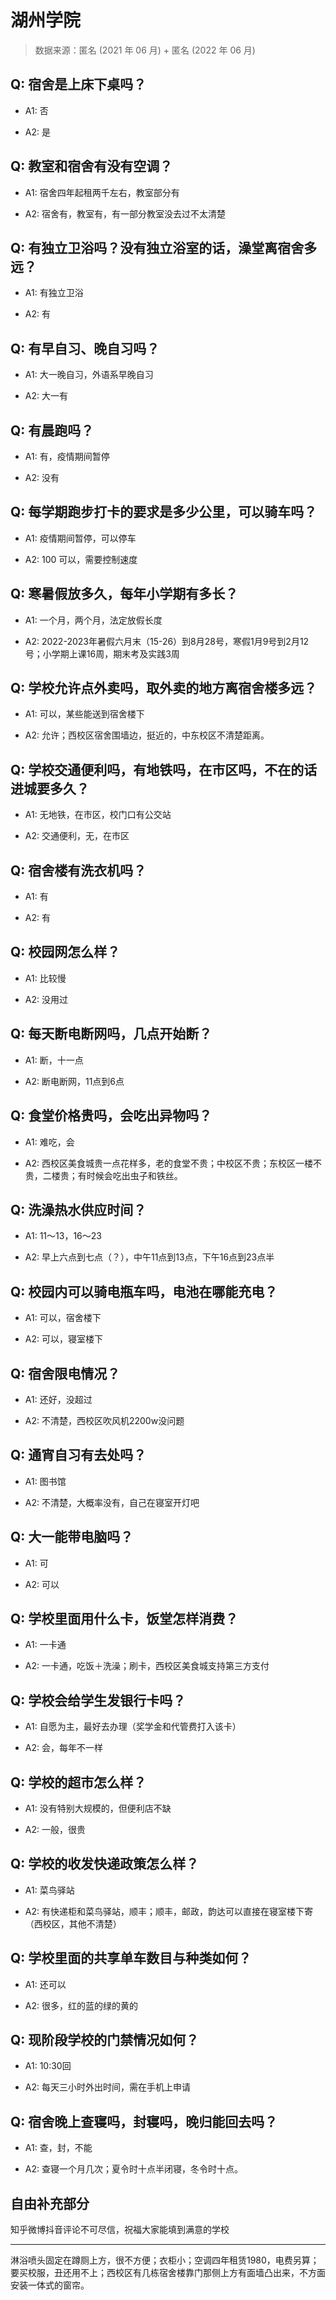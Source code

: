 # 湖州学院

> 数据来源：匿名 (2021 年 06 月) + 匿名 (2022 年 06 月)

## Q: 宿舍是上床下桌吗？

- A1: 否

- A2: 是

## Q: 教室和宿舍有没有空调？

- A1: 宿舍四年起租两千左右，教室部分有

- A2: 宿舍有，教室有，有一部分教室没去过不太清楚

## Q: 有独立卫浴吗？没有独立浴室的话，澡堂离宿舍多远？

- A1: 有独立卫浴

- A2: 有

## Q: 有早自习、晚自习吗？

- A1: 大一晚自习，外语系早晚自习

- A2: 大一有

## Q: 有晨跑吗？

- A1: 有，疫情期间暂停

- A2: 没有

## Q: 每学期跑步打卡的要求是多少公里，可以骑车吗？

- A1: 疫情期间暂停，可以停车

- A2: 100 可以，需要控制速度

## Q: 寒暑假放多久，每年小学期有多长？

- A1: 一个月，两个月，法定放假长度

- A2: 2022-2023年暑假六月末（15-26）到8月28号，寒假1月9号到2月12号；小学期上课16周，期末考及实践3周

## Q: 学校允许点外卖吗，取外卖的地方离宿舍楼多远？

- A1: 可以，某些能送到宿舍楼下

- A2: 允许；西校区宿舍围墙边，挺近的，中东校区不清楚距离。

## Q: 学校交通便利吗，有地铁吗，在市区吗，不在的话进城要多久？

- A1: 无地铁，在市区，校门口有公交站

- A2: 交通便利，无，在市区

## Q: 宿舍楼有洗衣机吗？

- A1: 有

- A2: 有

## Q: 校园网怎么样？

- A1: 比较慢

- A2: 没用过

## Q: 每天断电断网吗，几点开始断？

- A1: 断，十一点

- A2: 断电断网，11点到6点

## Q: 食堂价格贵吗，会吃出异物吗？

- A1: 难吃，会

- A2: 西校区美食城贵一点花样多，老的食堂不贵；中校区不贵；东校区一楼不贵，二楼贵；有时候会吃出虫子和铁丝。

## Q: 洗澡热水供应时间？

- A1: 11～13，16～23

- A2: 早上六点到七点（？），中午11点到13点，下午16点到23点半

## Q: 校园内可以骑电瓶车吗，电池在哪能充电？

- A1: 可以，宿舍楼下

- A2: 可以，寝室楼下

## Q: 宿舍限电情况？

- A1: 还好，没超过

- A2: 不清楚，西校区吹风机2200w没问题

## Q: 通宵自习有去处吗？

- A1: 图书馆

- A2: 不清楚，大概率没有，自己在寝室开灯吧

## Q: 大一能带电脑吗？

- A1: 可

- A2: 可以

## Q: 学校里面用什么卡，饭堂怎样消费？

- A1: 一卡通

- A2: 一卡通，吃饭＋洗澡；刷卡，西校区美食城支持第三方支付

## Q: 学校会给学生发银行卡吗？

- A1: 自愿为主，最好去办理（奖学金和代管费打入该卡）

- A2: 会，每年不一样

## Q: 学校的超市怎么样？

- A1: 没有特别大规模的，但便利店不缺

- A2: 一般，很贵

## Q: 学校的收发快递政策怎么样？

- A1: 菜鸟驿站

- A2: 有快递柜和菜鸟驿站，顺丰；顺丰，邮政，韵达可以直接在寝室楼下寄（西校区，其他不清楚）

## Q: 学校里面的共享单车数目与种类如何？

- A1: 还可以

- A2: 很多，红的蓝的绿的黄的

## Q: 现阶段学校的门禁情况如何？

- A1: 10:30回

- A2: 每天三小时外出时间，需在手机上申请

## Q: 宿舍晚上查寝吗，封寝吗，晚归能回去吗？

- A1: 查，封，不能

- A2: 查寝一个月几次；夏令时十点半闭寝，冬令时十点。

## 自由补充部分

知乎微博抖音评论不可尽信，祝福大家能填到满意的学校

***

淋浴喷头固定在蹲厕上方，很不方便；衣柜小；空调四年租赁1980，电费另算；要买校服，丑还用不上；西校区有几栋宿舍楼靠门那侧上方有面墙凸出来，不方面安装一体式的窗帘。